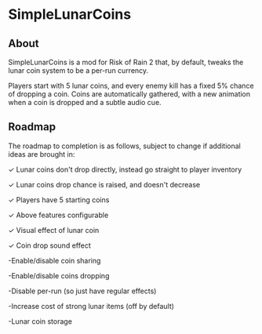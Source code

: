 # SimpleLunarCoins

## About

SimpleLunarCoins is a mod for Risk of Rain 2 that, by default, tweaks the lunar coin system to be a per-run currency.

Players start with 5 lunar coins, and every enemy kill has a fixed 5% chance of dropping a coin. Coins are automatically gathered, with a new animation when a coin is dropped and a subtle audio cue.

## Roadmap

The roadmap to completion is as follows, subject to change if additional ideas are brought in:

✓ Lunar coins don't drop directly, instead go straight to player inventory

✓ Lunar coins drop chance is raised, and doesn't decrease

✓ Players have 5 starting coins

✓ Above features configurable

✓ Visual effect of lunar coin

✓ Coin drop sound effect

-Enable/disable coin sharing

-Enable/disable coins dropping

-Disable per-run (so just have regular effects)

-Increase cost of strong lunar items (off by default)

-Lunar coin storage